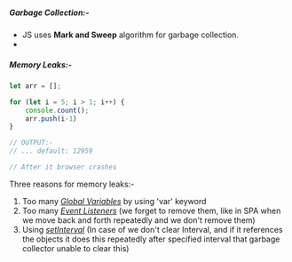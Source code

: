##### Garbage Collection:-

- JS uses **Mark and Sweep** algorithm for garbage collection.
- 



##### Memory Leaks:-

```javascript
let arr = [];

for (let i = 5; i > 1; i++) {
    console.count();
    arr.push(i-1)
}

// OUTPUT:-
// ... default: 12959

// After it browser crashes
```

Three reasons for memory leaks:-

1. Too many <u>*Global Variables*</u> by using 'var' keyword
2. Too many <u>*Event Listeners*</u> (we forget to remove them, like in SPA when we move back and forth repeatedly and we don't remove them)
3. Using *<u>setInterval</u>* (In case of we don't clear Interval, and if it references the objects it does this repeatedly after specified interval that garbage collector unable to clear this)

